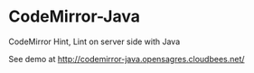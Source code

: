 CodeMirror-Java
===============

CodeMirror Hint, Lint on server side with Java

See demo at http://codemirror-java.opensagres.cloudbees.net/
